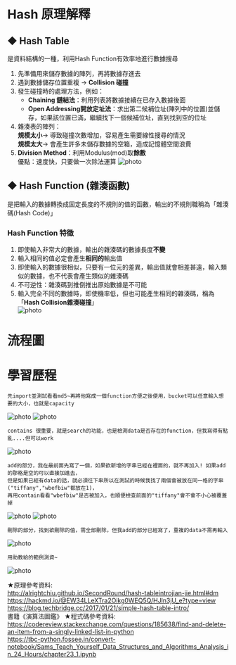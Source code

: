 # Hash 原理解釋
## ◆ Hash Table
 是資料結構的一種，利用Hash Function有效率地進行數據搜尋
  1. 先準備用來儲存數據的陣列，再將數據存進去
  2. 遇到數據儲存位置重複 → **Collision 碰撞**                   
  3. 發生碰撞時的處理方法，例如：
     * **Chaining 鏈結法**：利用列表將數據接續在已存入數據後面    
     * **Open Addressing開放定址法**：求出第二候補位址(陣列中的位置)並儲存，如果該位置已滿，繼續找下一個候補位址，直到找到空的位址
  4. 雜湊表的陣列：              
     **規模太小**→ 導致碰撞次數增加，容易產生需要線性搜尋的情況                   
     **規模太大**→ 會產生許多未儲存數據的空箱，造成記憶體空間浪費
  5. **Division Method**：利用Modulus(mod)取**餘數**                   
    優點：速度快，只要做一次除法運算
     ![photo](https://github.com/stopraining/LearningNote/blob/master/pic/hash2.JPG)
     
## ◆ Hash Function (雜湊函數)
 是把輸入的數據轉換成固定長度的不規則的值的函數，輸出的不規則職稱為「雜湊碼(Hash Code)」
### Hash Function 特徵
  1. 即使輸入非常大的數據，輸出的雜湊碼的數據長度**不變**                    
  2. 輸入相同的值必定會產生**相同的**輸出值               
  3. 即使輸入的數據很相似，只要有一位元的差異，輸出值就會相差甚遠，輸入類似的數據，也不代表會產生類似的雜湊碼                         
  4. 不可逆性：雜湊碼到推倒推出原始數據是不可能                    
  5. 輸入完全不同的數據時，即使機率低，但也可能產生相同的雜湊碼，稱為「**Hash Collision雜湊碰撞**」  
     ![photo](https://github.com/stopraining/LearningNote/blob/master/pic/hash3.JPG)
   
# 流程圖

# 學習歷程

    先import並測試看看md5~再將他寫成一個function方便之後使用，bucket可以任意輸入想要的大小，也就是capacity

![photo](https://github.com/stopraining/LearningNote/blob/master/pic/hash4.jpg)
![photo](https://github.com/stopraining/LearningNote/blob/master/pic/hash6.jpg)

    contains 很重要，就是search的功能，也是檢測data是否存在的function，但我寫得有點亂....但可以work

![photo](https://github.com/stopraining/LearningNote/blob/master/pic/hash8.jpg)
    
    add的部分，我在最前面先寫了一個，如果欲新增的字串已經在裡面的，就不再加入! 如果add的那格是空的可以直接加進去，
    但是如果已經有data的話，就必須往下串所以在測試的時候我找了兩個會被放在同一格的字串("tiffany","wbefbiw"都放在1)，
    再用contain看看"wbefbiw"是否被加入，也順便檢查前面的"tiffany"會不會不小心被覆蓋掉
  
![photo](https://github.com/stopraining/LearningNote/blob/master/pic/hash7.jpg)
![photo](https://github.com/stopraining/LearningNote/blob/master/pic/hash11.jpg)

    刪除的部分，找到欲刪除的值，需全部刪除，但我add的部分已經寫了，重複的data不需再輸入

![photo](https://github.com/stopraining/LearningNote/blob/master/pic/hash9.jpg)

    用助教給的範例測資~
    
![photo](https://github.com/stopraining/LearningNote/blob/master/pic/hash12.jpg)


      





★原理參考資料:            
http://alrightchiu.github.io/SecondRound/hash-tableintrojian-jie.html#dm              
https://hackmd.io/@EW34LLeXTra2Oikg0WEQ5Q/HJln3jU_e?type=view                 
https://blog.techbridge.cc/2017/01/21/simple-hash-table-intro/                                    
書籍《演算法圖鑑》
★程式碼參考資料:          
https://codereview.stackexchange.com/questions/185638/find-and-delete-an-item-from-a-singly-linked-list-in-python              
https://tbc-python.fossee.in/convert-notebook/Sams_Teach_Yourself_Data_Structures_and_Algorithms_Analysis_in_24_Hours/chapter23_1.ipynb
